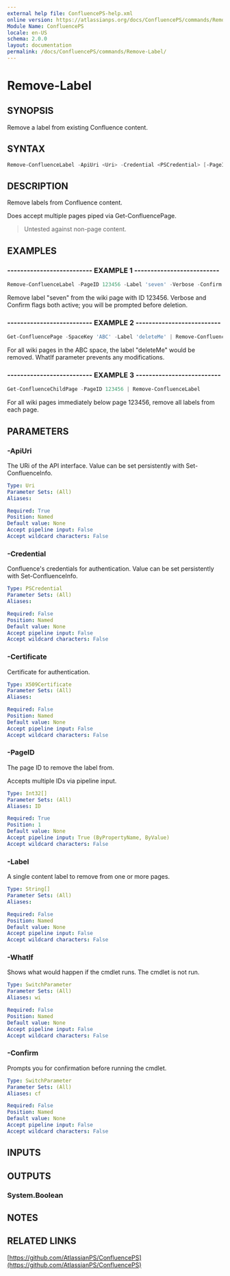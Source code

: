```yaml
---
external help file: ConfluencePS-help.xml
online version: https://atlassianps.org/docs/ConfluencePS/commands/Remove-Label/
Module Name: ConfluencePS
locale: en-US
schema: 2.0.0
layout: documentation
permalink: /docs/ConfluencePS/commands/Remove-Label/
---
```

# Remove-Label

## SYNOPSIS

Remove a label from existing Confluence content.

## SYNTAX

```powershell
Remove-ConfluenceLabel -ApiUri <Uri> -Credential <PSCredential> [-PageID] <Int32[]> [-Label <String[]>] [-WhatIf] [-Confirm]
```

## DESCRIPTION

Remove labels from Confluence content.

Does accept multiple pages piped via Get-ConfluencePage.

> Untested against non-page content.

## EXAMPLES

### -------------------------- EXAMPLE 1 --------------------------

```powershell
Remove-ConfluenceLabel -PageID 123456 -Label 'seven' -Verbose -Confirm
```

Remove label "seven" from the wiki page with ID 123456.
Verbose and Confirm flags both active; you will be prompted before deletion.

### -------------------------- EXAMPLE 2 --------------------------

```powershell
Get-ConfluencePage -SpaceKey 'ABC' -Label 'deleteMe' | Remove-ConfluenceLabel -Label 'deleteMe' -WhatIf
```

For all wiki pages in the ABC space, the label "deleteMe" would be removed.
WhatIf parameter prevents any modifications.

### -------------------------- EXAMPLE 3 --------------------------

```powershell
Get-ConfluenceChildPage -PageID 123456 | Remove-ConfluenceLabel
```

For all wiki pages immediately below page 123456, remove all labels from each page.

## PARAMETERS

### -ApiUri

The URi of the API interface.
Value can be set persistently with Set-ConfluenceInfo.

```yaml
Type: Uri
Parameter Sets: (All)
Aliases:

Required: True
Position: Named
Default value: None
Accept pipeline input: False
Accept wildcard characters: False
```

### -Credential

Confluence's credentials for authentication.
Value can be set persistently with Set-ConfluenceInfo.

```yaml
Type: PSCredential
Parameter Sets: (All)
Aliases:

Required: False
Position: Named
Default value: None
Accept pipeline input: False
Accept wildcard characters: False
```

### -Certificate

Certificate for authentication.

```yaml
Type: X509Certificate
Parameter Sets: (All)
Aliases:

Required: False
Position: Named
Default value: None
Accept pipeline input: False
Accept wildcard characters: False
```

### -PageID

The page ID to remove the label from.

Accepts multiple IDs via pipeline input.

```yaml
Type: Int32[]
Parameter Sets: (All)
Aliases: ID

Required: True
Position: 1
Default value: None
Accept pipeline input: True (ByPropertyName, ByValue)
Accept wildcard characters: False
```

### -Label

A single content label to remove from one or more pages.

```yaml
Type: String[]
Parameter Sets: (All)
Aliases:

Required: False
Position: Named
Default value: None
Accept pipeline input: False
Accept wildcard characters: False
```

### -WhatIf

Shows what would happen if the cmdlet runs.
The cmdlet is not run.

```yaml
Type: SwitchParameter
Parameter Sets: (All)
Aliases: wi

Required: False
Position: Named
Default value: None
Accept pipeline input: False
Accept wildcard characters: False
```

### -Confirm

Prompts you for confirmation before running the cmdlet.

```yaml
Type: SwitchParameter
Parameter Sets: (All)
Aliases: cf

Required: False
Position: Named
Default value: None
Accept pipeline input: False
Accept wildcard characters: False
```

## INPUTS

## OUTPUTS

### System.Boolean

## NOTES

## RELATED LINKS

[https://github.com/AtlassianPS/ConfluencePS](https://github.com/AtlassianPS/ConfluencePS)
